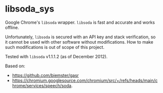# libsoda_sys

Google Chrome's `libsoda` wrapper.  `libsoda` is fast and accurate and works offline.

Unfortunately, `libsoda` is secured with an API key and stack verification, so it cannot be used with other software without modifications. How to make such modifications is out of scope of this project. 

Tested with `libsoda` v1.1.1.2 (as of December 2012).

Based on:
- https://github.com/biemster/gasr
- https://chromium.googlesource.com/chromium/src/+/refs/heads/main/chrome/services/speech/soda.
